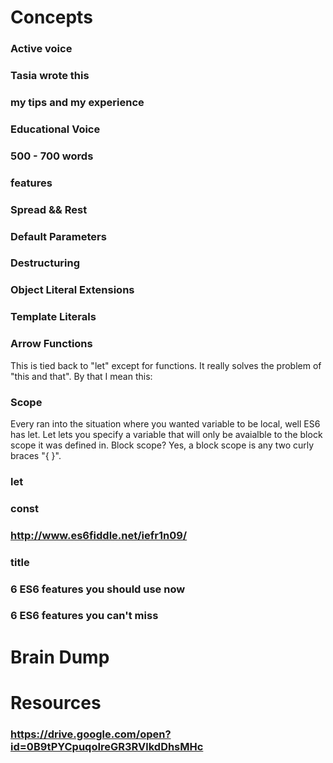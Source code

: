 # Concepts
### Active voice
### Tasia wrote this
### my tips and my experience
### Educational Voice
### 500 - 700 words
### features
### Spread && Rest

### Default Parameters

### Destructuring

### Object Literal Extensions

### Template Literals

### Arrow Functions
This is tied back to "let" except for functions. It really solves the problem of "this and that". By that I mean this:
### Scope
Every ran into the situation where you wanted variable to be local, well ES6 has let. Let lets you specify a variable that will only be avaialble to the block scope it was defined in. Block scope? Yes, a block scope is any two curly braces "{ }".
### let
### const
### http://www.es6fiddle.net/iefr1n09/
### title
### 6 ES6 features you should use now
###  6 ES6 features you can't miss
# Brain Dump

# Resources
### https://drive.google.com/open?id=0B9tPYCpuqoIreGR3RVlkdDhsMHc
